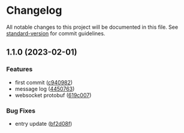 # Changelog

All notable changes to this project will be documented in this file. See [standard-version](https://github.com/conventional-changelog/standard-version) for commit guidelines.

## 1.1.0 (2023-02-01)


### Features

* first commit ([c940982](https://github.com/liou666/live-parser/commit/c940982ab3e7e7f6133054f98587baf0b259df0d))
* message log ([4450763](https://github.com/liou666/live-parser/commit/44507637ac5e8cde502832d1abbb8179fc55c50b))
* websocket protobuf ([619c007](https://github.com/liou666/live-parser/commit/619c00724ab1d5a2e785f23485f5dc2f16b43e49))


### Bug Fixes

* entry update ([bf2d08f](https://github.com/liou666/live-parser/commit/bf2d08f1231760e044011f55fc8dc651de0eea58))
